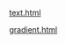 [text.html](https://gouravduary.github.io/html/text.html)

[gradient.html](https://gouravduary.github.io/html/gradient.html)

